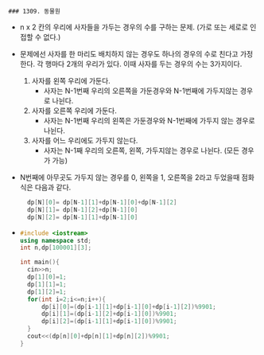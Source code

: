 	### 1309. 동물원

- n x 2 칸의 우리에 사자들을 가두는 경우의 수를 구하는 문제. (가로 또는 세로로 인접할 수 없다.)

- 문제에선 사자를 한 마리도 배치하지 않는 경우도 하나의 경우의 수로 친다고 가정한다. 각 행마다 2개의 우리가 있다. 이때 사자를 두는 경우의 수는 3가지이다. 

  1. 사자를 왼쪽 우리에 가둔다.
     - 사자는 N-1번째 우리의 오른쪽을 가둔경우와 N-1번째에 가두지않는 경우로 나뉜다.
  2. 사자를 오른쪽 우리에 가둔다.
     - 사자는 N-1번째 우리의 왼쪽은 가둔경우와 N-1번째에 가두지 않는 경우로 나뉜다.
  3. 사자를 어느 우리에도 가두지 않는다.
     - 사자는 N-1째 우리의 오른쪽, 왼쪽, 가두지않는 경우로 나뉜다. (모든 경우가 가능)

- N번째에 아무곳도 가두지 않는 경우를 0, 왼쪽을 1, 오른쪽을 2라고 두었을때 점화식은 다음과 같다.

  ```c++
  	dp[N][0]= dp[N-1][1]+dp[N-1][0]+dp[N-1][2]
  	dp[N][1]= dp[N-1][2]+dp[N-1][0]
  	dp[N][2]= dp[N-1][1]+dp[N-1][0]
  ```

  

- ```C++
  #include <iostream>
  using namespace std;
  int n,dp[100001][3];
  
  int main(){
  	cin>>n;
  	dp[1][0]=1;
  	dp[1][1]=1;
  	dp[1][2]=1;
  	for(int i=2;i<=n;i++){
  		dp[i][0]=(dp[i-1][1]+dp[i-1][0]+dp[i-1][2])%9901;
  		dp[i][1]=(dp[i-1][2]+dp[i-1][0])%9901;
  		dp[i][2]=(dp[i-1][1]+dp[i-1][0])%9901;
  	}
  	cout<<(dp[n][0]+dp[n][1]+dp[n][2])%9901;
  }
  ```

  